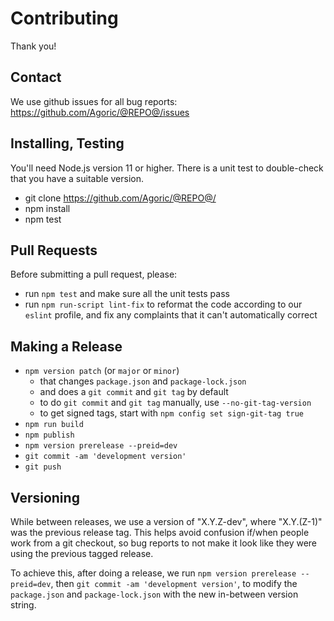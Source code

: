 # Contributing

Thank you!

## Contact

We use github issues for all bug reports: https://github.com/Agoric/@REPO@/issues

## Installing, Testing

You'll need Node.js version 11 or higher. There is a unit test to
double-check that you have a suitable version.

* git clone https://github.com/Agoric/@REPO@/
* npm install
* npm test

## Pull Requests

Before submitting a pull request, please:

* run `npm test` and make sure all the unit tests pass
* run `npm run-script lint-fix` to reformat the code according to our
  `eslint` profile, and fix any complaints that it can't automatically
  correct

## Making a Release

* `npm version patch` (or `major` or `minor`)
  * that changes `package.json` and `package-lock.json`
  * and does a `git commit` and `git tag` by default
  * to do `git commit` and `git tag` manually, use `--no-git-tag-version`
  * to get signed tags, start with `npm config set sign-git-tag true`
* `npm run build`
* `npm publish`
* `npm version prerelease --preid=dev`
* `git commit -am 'development version'`
* `git push`

## Versioning

While between releases, we use a version of "X.Y.Z-dev", where "X.Y.(Z-1)"
was the previous release tag. This helps avoid confusion if/when people work
from a git checkout, so bug reports to not make it look like they were using
the previous tagged release.

To achieve this, after doing a release, we run `npm version prerelease
--preid=dev`, then `git commit -am 'development version'`, to modify the
`package.json` and `package-lock.json` with the new in-between version
string.
